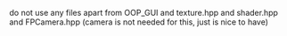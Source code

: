 do not use any files apart from OOP_GUI and texture.hpp and shader.hpp and FPCamera.hpp (camera is not needed for this, just is nice to have)
